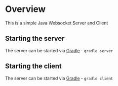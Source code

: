 Overview
========

This is a simple Java Websocket Server and Client


Starting the server
-------------------

The server can be started via [Gradle](Http://www.gradle.org) - `gradle server`


Starting the client
-------------------

The server can be started via [Gradle](Http://www.gradle.org) - `gradle client`